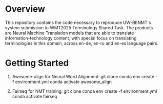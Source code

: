 # Overview

This repository contains the code necessary to reproduce UW-BENMT's system submission to WMT2025 Terminology Shared Task. The products are Neural Machine Translation models that are able to translate information-technology content, with special focus on translating terminologies in this domain, across en-de, en-ru and en-es language pairs.


# Getting Started

1. Awesome-align for Neural Word Alignment:
   git clone
   conda env create -f environment.yml
   conda activate awesome_align
   
3. Fairseq for NMT training:
   git clone
   conda env create -f environment.yml
   conda activate fairseq

